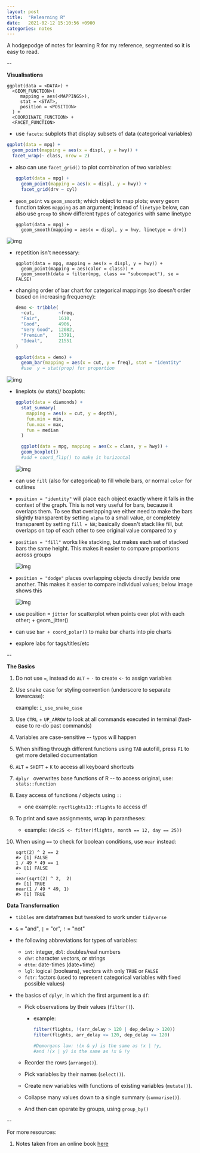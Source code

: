 ```yaml
---
layout: post
title:  "Relearning R"
date:   2021-02-12 15:10:56 +0900
categories: notes
---
```


A hodgepodge of notes for learning R for my reference, segmented so it is easy to read.

<!-- more -->

--

**Visualisations**

```
ggplot(data = <DATA>) + 
  <GEOM_FUNCTION>(
     mapping = aes(<MAPPINGS>),
     stat = <STAT>, 
     position = <POSITION>
  ) +
  <COORDINATE_FUNCTION> +
  <FACET_FUNCTION>
```

- use `facets`: subplots that display subsets of data (categorical variables)

```R
ggplot(data = mpg) + 
  geom_point(mapping = aes(x = displ, y = hwy)) + 
  facet_wrap(~ class, nrow = 2)
```

- also can use `facet_grid()` to plot combination of two variables:

  ```R
  ggplot(data = mpg) + 
    geom_point(mapping = aes(x = displ, y = hwy)) + 
    facet_grid(drv ~ cyl)
  ```

- `geom_point` vs `geom_smooth`; which object to map plots; every geom function takes `mapping` as an argument; instead of `linetype` below, can also use `group` to show different types of categories with same linetype

  ```
  ggplot(data = mpg) + 
    geom_smooth(mapping = aes(x = displ, y = hwy, linetype = drv))
  ```

![img](https://d33wubrfki0l68.cloudfront.net/f6d3025401c2bf94d85e1871ea67cddf48b52504/31750/visualize_files/figure-html/unnamed-chunk-19-1.png)

- repetition isn't necessary:

  ```
  ggplot(data = mpg, mapping = aes(x = displ, y = hwy)) + 
    geom_point(mapping = aes(color = class)) + 
    geom_smooth(data = filter(mpg, class == "subcompact"), se = FALSE)
  ```

- changing order of bar chart for categorical mappings (so doesn't order based on increasing frequency):

  ```R
  demo <- tribble(
    ~cut,         ~freq,
    "Fair",       1610,
    "Good",       4906,
    "Very Good",  12082,
    "Premium",    13791,
    "Ideal",      21551
  )
  
  ggplot(data = demo) +
    geom_bar(mapping = aes(x = cut, y = freq), stat = "identity"
    #use  y = stat(prop) for proportion
  ```

![img](https://d33wubrfki0l68.cloudfront.net/81c814ab218bb1c7755393ff5800dc4331fdcf95/99bbd/visualize_files/figure-html/unnamed-chunk-32-1.png)

- lineplots (w stats)/ boxplots:

  ```R
  ggplot(data = diamonds) + 
    stat_summary(
      mapping = aes(x = cut, y = depth),
      fun.min = min,
      fun.max = max,
      fun = median
    )
  
    ggplot(data = mpg, mapping = aes(x = class, y = hwy)) + 
    geom_boxplot() 
    #add + coord_flip() to make it horizontal
  ```

  ![img](https://d33wubrfki0l68.cloudfront.net/4f7c8830283cb7009346ed85a8196b06959f5abd/78175/visualize_files/figure-html/unnamed-chunk-34-1.png)

- can use `fill` (also for categorical) to fill whole bars, or normal `color` for outlines

- `position = "identity"` will place each object exactly where it falls in the context of the graph. This is not very useful for bars, because it overlaps them. To see that overlapping we either need to make the bars slightly transparent by setting `alpha` to a small value, or completely transparent by setting `fill = NA`; basically doesn't stack like fill, but overlaps on top of each other to see original value compared to y

- `position = "fill"` works like stacking, but makes each set of stacked bars the same height. This makes it easier to compare proportions across groups

  ![img](https://d33wubrfki0l68.cloudfront.net/b714164c434b166e783ee626f26a0272e21d77c3/b0cb0/visualize_files/figure-html/unnamed-chunk-39-1.png)

- `position = "dodge"` places overlapping objects directly *beside* one another. This makes it easier to compare individual values; below image shows this

  ![img](https://d33wubrfki0l68.cloudfront.net/df1b0254da67bacb41a51381d310864d3a5a7dc7/10834/visualize_files/figure-html/unnamed-chunk-40-1.png)

- use position = `jitter` for scatterplot when points over plot with each other; + geom_jitter()

- can use `bar + coord_polar()` to make bar charts into pie charts

- explore labs for tags/titles/etc

--

**The Basics**

1. Do not use `=`, instead do `ALT` + `-` to create `<-` to assign variables

2. Use snake case for styling convention (underscore to separate lowercase):

   example: `i_use_snake_case`

3. Use `CTRL` + `UP_ARROW` to look at all commands executed in terminal (fast-ease to re-do past commands)

4. Variables are case-sensitive -- typos will happen

5. When shifting through different functions using `TAB` autofill,  press `F1` to get more detailed documentation

6. `ALT` + `SHIFT` + `K` to access all keyboard shortcuts

7. `dplyr ` overwrites base functions of R -- to access original, use: `stats::function`

8. Easy access of functions / objects using `::`

   - one example: `nycflights13::flights` to access df

9. To print and save assignments, wrap in parantheses:

   - example: `(dec25 <- filter(flights, month == 12, day == 25))`

10. When using `==` to check for boolean conditions, use `near` instead:

    ```
    sqrt(2) ^ 2 == 2
    #> [1] FALSE
    1 / 49 * 49 == 1
    #> [1] FALSE
    --
    near(sqrt(2) ^ 2,  2)
    #> [1] TRUE
    near(1 / 49 * 49, 1)
    #> [1] TRUE
    ```

**Data Transformation**

* `tibbles` are dataframes but tweaked to work under `tidyverse`

* `&` = "and", `|` = "or", `!` =  "not"

* the following abbreviations for types of variables:

  - `int`: integer, `dbl`: doubles/real numbers
  - `chr`: character vectors, or strings
  - `dttm`: date-times (date+time)
  - `lgl`: logical (booleans), vectors with only `TRUE` or `FALSE`
  - `fctr`: factors (used to represent categorical variables with fixed possible values)

* the basics of `dplyr`, in which the first argument is a `df`: 

  - Pick observations by their values (`filter()`).

    - example: 

      ```R
      filter(flights, !(arr_delay > 120 | dep_delay > 120))
      filter(flights, arr_delay <= 120, dep_delay <= 120)
      
      #Demorgans law: !(x & y) is the same as !x | !y, 
      #and !(x | y) is the same as !x & !y
      ```

  - Reorder the rows (`arrange()`).

  - Pick variables by their names (`select()`).

  - Create new variables with functions of existing variables (`mutate()`).

  - Collapse many values down to a single summary (`summarise()`).

  - And then can operate by groups, using `group_by()`

--

For more resources:

1. Notes taken from an online book [here](https://r4ds.had.co.nz/index.html)

   
